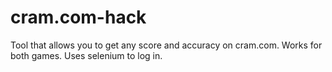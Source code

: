 # cram.com-hack

Tool that allows you to get any score and accuracy on cram.com. Works for both games. Uses selenium to log in.
